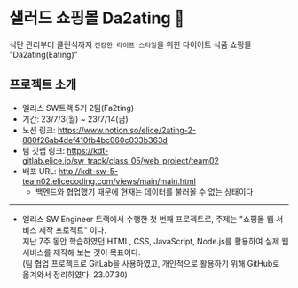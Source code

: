 # 샐러드 쇼핑몰 Da2ating 🥬
식단 관리부터 클린식까지 `건강한 라이프 스타일`을 위한 다이어트 식품 쇼핑몰 "Da2ating(Eating)"

## 프로젝트 소개 
- 엘리스 SW트랙 5기 2팀(Fa2ting)
- 기간: 23/7/3(월) ~ 23/7/14(금)
- 노션 링크: https://www.notion.so/elice/2ating-2-880f26ab4def410fb4bc060c033b363d
- 팀 깃랩 링크: https://kdt-gitlab.elice.io/sw_track/class_05/web_project/team02
- 배포 URL: http://kdt-sw-5-team02.elicecoding.com/views/main/main.html
  * 백엔드와 협업했기 때문에 현재는 데이터를 불러올 수 없는 상태이다 

----
* 엘리스 SW Engineer 트랙에서 수행한 첫 번째 프로젝트로, 주제는 "쇼핑몰 웹 서비스 제작 프로젝트" 이다. <br />
지난 7주 동안 학습하였던 HTML, CSS, JavaScript, Node.js를 활용하여 실제 웹 서비스를 제작해 보는 것이 목표이다. <br />
(팀 협업 프로젝트로 GitLab을 사용하였고, 개인적으로 활용하기 위해 GitHub로 옮겨와서 정리하였다. 23.07.30)
